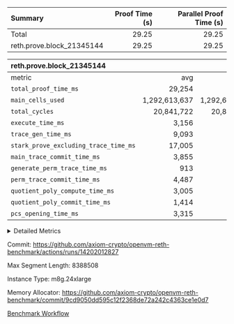 | Summary | Proof Time (s) | Parallel Proof Time (s) |
|:---|---:|---:|
| Total |  29.25 |  29.25 |
| reth.prove.block_21345144 |  29.25 |  29.25 |


| reth.prove.block_21345144 |||||
|:---|---:|---:|---:|---:|
|metric|avg|sum|max|min|
| `total_proof_time_ms ` |  29,254 |  29,254 |  29,254 |  29,254 |
| `main_cells_used     ` |  1,292,613,637 |  1,292,613,637 |  1,292,613,637 |  1,292,613,637 |
| `total_cycles        ` |  20,841,722 |  20,841,722 |  20,841,722 |  20,841,722 |
| `execute_time_ms     ` |  3,156 |  3,156 |  3,156 |  3,156 |
| `trace_gen_time_ms   ` |  9,093 |  9,093 |  9,093 |  9,093 |
| `stark_prove_excluding_trace_time_ms` |  17,005 |  17,005 |  17,005 |  17,005 |
| `main_trace_commit_time_ms` |  3,855 |  3,855 |  3,855 |  3,855 |
| `generate_perm_trace_time_ms` |  913 |  913 |  913 |  913 |
| `perm_trace_commit_time_ms` |  4,487 |  4,487 |  4,487 |  4,487 |
| `quotient_poly_compute_time_ms` |  3,005 |  3,005 |  3,005 |  3,005 |
| `quotient_poly_commit_time_ms` |  1,414 |  1,414 |  1,414 |  1,414 |
| `pcs_opening_time_ms ` |  3,315 |  3,315 |  3,315 |  3,315 |



<details>
<summary>Detailed Metrics</summary>

| air_name | block_number | quotient_deg | interactions | constraints |
| --- | --- | --- | --- | --- |
| AccessAdapterAir<16> | 21345144 | 2 | 5 | 12 | 
| AccessAdapterAir<2> | 21345144 | 2 | 5 | 12 | 
| AccessAdapterAir<32> | 21345144 | 2 | 5 | 12 | 
| AccessAdapterAir<4> | 21345144 | 2 | 5 | 12 | 
| AccessAdapterAir<8> | 21345144 | 2 | 5 | 12 | 
| BitwiseOperationLookupAir<8> | 21345144 | 2 | 2 | 4 | 
| KeccakVmAir | 21345144 | 2 | 321 | 4,513 | 
| MemoryMerkleAir<8> | 21345144 | 2 | 4 | 39 | 
| PersistentBoundaryAir<8> | 21345144 | 2 | 3 | 7 | 
| PhantomAir | 21345144 | 2 | 3 | 5 | 
| Poseidon2PeripheryAir<BabyBearParameters>, 1> | 21345144 | 2 | 1 | 286 | 
| ProgramAir | 21345144 | 1 | 1 | 4 | 
| RangeTupleCheckerAir<2> | 21345144 | 1 | 1 | 4 | 
| Rv32HintStoreAir | 21345144 | 2 | 18 | 28 | 
| Sha256VmAir | 21345144 | 2 | 50 | 663 | 
| VariableRangeCheckerAir | 21345144 | 1 | 1 | 4 | 
| VmAirWrapper<Rv32BaseAluAdapterAir, BaseAluCoreAir<4, 8> | 21345144 | 2 | 20 | 37 | 
| VmAirWrapper<Rv32BaseAluAdapterAir, LessThanCoreAir<4, 8> | 21345144 | 2 | 18 | 40 | 
| VmAirWrapper<Rv32BaseAluAdapterAir, ShiftCoreAir<4, 8> | 21345144 | 2 | 24 | 91 | 
| VmAirWrapper<Rv32BranchAdapterAir, BranchEqualCoreAir<4> | 21345144 | 2 | 11 | 20 | 
| VmAirWrapper<Rv32BranchAdapterAir, BranchLessThanCoreAir<4, 8> | 21345144 | 2 | 13 | 35 | 
| VmAirWrapper<Rv32CondRdWriteAdapterAir, Rv32JalLuiCoreAir> | 21345144 | 2 | 10 | 18 | 
| VmAirWrapper<Rv32HeapAdapterAir<2, 32, 32>, BaseAluCoreAir<32, 8> | 21345144 | 2 | 61 | 126 | 
| VmAirWrapper<Rv32HeapAdapterAir<2, 32, 32>, LessThanCoreAir<32, 8> | 21345144 | 2 | 31 | 129 | 
| VmAirWrapper<Rv32HeapAdapterAir<2, 32, 32>, MultiplicationCoreAir<32, 8> | 21345144 | 2 | 61 | 57 | 
| VmAirWrapper<Rv32HeapAdapterAir<2, 32, 32>, ShiftCoreAir<32, 8> | 21345144 | 2 | 79 | 2,161 | 
| VmAirWrapper<Rv32HeapBranchAdapterAir<2, 32>, BranchEqualCoreAir<32> | 21345144 | 2 | 20 | 55 | 
| VmAirWrapper<Rv32HeapBranchAdapterAir<2, 32>, BranchLessThanCoreAir<32, 8> | 21345144 | 2 | 22 | 126 | 
| VmAirWrapper<Rv32IsEqualModAdapterAir<2, 1, 32, 32>, ModularIsEqualCoreAir<32, 4, 8> | 21345144 | 2 | 25 | 225 | 
| VmAirWrapper<Rv32IsEqualModAdapterAir<2, 3, 16, 48>, ModularIsEqualCoreAir<48, 4, 8> | 21345144 | 2 | 41 | 333 | 
| VmAirWrapper<Rv32JalrAdapterAir, Rv32JalrCoreAir> | 21345144 | 2 | 16 | 20 | 
| VmAirWrapper<Rv32LoadStoreAdapterAir, LoadSignExtendCoreAir<4, 8> | 21345144 | 2 | 18 | 33 | 
| VmAirWrapper<Rv32LoadStoreAdapterAir, LoadStoreCoreAir<4> | 21345144 | 2 | 17 | 40 | 
| VmAirWrapper<Rv32MultAdapterAir, DivRemCoreAir<4, 8> | 21345144 | 2 | 25 | 84 | 
| VmAirWrapper<Rv32MultAdapterAir, MulHCoreAir<4, 8> | 21345144 | 2 | 24 | 31 | 
| VmAirWrapper<Rv32MultAdapterAir, MultiplicationCoreAir<4, 8> | 21345144 | 2 | 19 | 19 | 
| VmAirWrapper<Rv32RdWriteAdapterAir, Rv32AuipcCoreAir> | 21345144 | 2 | 12 | 14 | 
| VmAirWrapper<Rv32VecHeapAdapterAir<1, 2, 2, 32, 32>, FieldExpressionCoreAir> | 21345144 | 2 | 415 | 480 | 
| VmAirWrapper<Rv32VecHeapAdapterAir<1, 6, 6, 16, 16>, FieldExpressionCoreAir> | 21345144 | 2 | 832 | 921 | 
| VmAirWrapper<Rv32VecHeapAdapterAir<2, 1, 1, 32, 32>, FieldExpressionCoreAir> | 21345144 | 2 | 158 | 190 | 
| VmAirWrapper<Rv32VecHeapAdapterAir<2, 2, 2, 32, 32>, FieldExpressionCoreAir> | 21345144 | 2 | 428 | 457 | 
| VmAirWrapper<Rv32VecHeapAdapterAir<2, 3, 3, 16, 16>, FieldExpressionCoreAir> | 21345144 | 2 | 246 | 288 | 
| VmAirWrapper<Rv32VecHeapAdapterAir<2, 6, 6, 16, 16>, FieldExpressionCoreAir> | 21345144 | 2 | 668 | 701 | 
| VmConnectorAir | 21345144 | 2 | 5 | 11 | 

| group | air_name | block_number | segment | rows | prep_cols | perm_cols | main_cols | cells |
| --- | --- | --- | --- | --- | --- | --- | --- | --- |
| reth.prove.block_21345144 | AccessAdapterAir<16> | 21345144 | 0 | 131,072 |  | 16 | 25 | 5,373,952 | 
| reth.prove.block_21345144 | AccessAdapterAir<2> | 21345144 | 0 | 32,768 |  | 16 | 11 | 884,736 | 
| reth.prove.block_21345144 | AccessAdapterAir<32> | 21345144 | 0 | 65,536 |  | 16 | 41 | 3,735,552 | 
| reth.prove.block_21345144 | AccessAdapterAir<4> | 21345144 | 0 | 16,384 |  | 16 | 13 | 475,136 | 
| reth.prove.block_21345144 | AccessAdapterAir<8> | 21345144 | 0 | 1,048,576 |  | 16 | 17 | 34,603,008 | 
| reth.prove.block_21345144 | BitwiseOperationLookupAir<8> | 21345144 | 0 | 65,536 | 3 | 8 | 2 | 655,360 | 
| reth.prove.block_21345144 | KeccakVmAir | 21345144 | 0 | 131,072 |  | 1,056 | 3,163 | 552,992,768 | 
| reth.prove.block_21345144 | MemoryMerkleAir<8> | 21345144 | 0 | 1,048,576 |  | 16 | 32 | 50,331,648 | 
| reth.prove.block_21345144 | PersistentBoundaryAir<8> | 21345144 | 0 | 1,048,576 |  | 12 | 20 | 33,554,432 | 
| reth.prove.block_21345144 | PhantomAir | 21345144 | 0 | 64 |  | 12 | 6 | 1,152 | 
| reth.prove.block_21345144 | Poseidon2PeripheryAir<BabyBearParameters>, 1> | 21345144 | 0 | 524,288 |  | 8 | 300 | 161,480,704 | 
| reth.prove.block_21345144 | ProgramAir | 21345144 | 0 | 524,288 |  | 8 | 10 | 9,437,184 | 
| reth.prove.block_21345144 | RangeTupleCheckerAir<2> | 21345144 | 0 | 2,097,152 | 2 | 8 | 1 | 18,874,368 | 
| reth.prove.block_21345144 | Rv32HintStoreAir | 21345144 | 0 | 262,144 |  | 44 | 32 | 19,922,944 | 
| reth.prove.block_21345144 | VariableRangeCheckerAir | 21345144 | 0 | 262,144 | 2 | 8 | 1 | 2,359,296 | 
| reth.prove.block_21345144 | VmAirWrapper<Rv32BaseAluAdapterAir, BaseAluCoreAir<4, 8> | 21345144 | 0 | 8,388,608 |  | 52 | 36 | 738,197,504 | 
| reth.prove.block_21345144 | VmAirWrapper<Rv32BaseAluAdapterAir, LessThanCoreAir<4, 8> | 21345144 | 0 | 524,288 |  | 40 | 37 | 40,370,176 | 
| reth.prove.block_21345144 | VmAirWrapper<Rv32BaseAluAdapterAir, ShiftCoreAir<4, 8> | 21345144 | 0 | 1,048,576 |  | 52 | 53 | 110,100,480 | 
| reth.prove.block_21345144 | VmAirWrapper<Rv32BranchAdapterAir, BranchEqualCoreAir<4> | 21345144 | 0 | 2,097,152 |  | 28 | 26 | 113,246,208 | 
| reth.prove.block_21345144 | VmAirWrapper<Rv32BranchAdapterAir, BranchLessThanCoreAir<4, 8> | 21345144 | 0 | 2,097,152 |  | 32 | 32 | 134,217,728 | 
| reth.prove.block_21345144 | VmAirWrapper<Rv32CondRdWriteAdapterAir, Rv32JalLuiCoreAir> | 21345144 | 0 | 524,288 |  | 28 | 18 | 24,117,248 | 
| reth.prove.block_21345144 | VmAirWrapper<Rv32HeapAdapterAir<2, 32, 32>, BaseAluCoreAir<32, 8> | 21345144 | 0 | 8,192 |  | 192 | 168 | 2,949,120 | 
| reth.prove.block_21345144 | VmAirWrapper<Rv32HeapAdapterAir<2, 32, 32>, LessThanCoreAir<32, 8> | 21345144 | 0 | 2,048 |  | 68 | 169 | 485,376 | 
| reth.prove.block_21345144 | VmAirWrapper<Rv32HeapAdapterAir<2, 32, 32>, MultiplicationCoreAir<32, 8> | 21345144 | 0 | 1,024 |  | 192 | 164 | 364,544 | 
| reth.prove.block_21345144 | VmAirWrapper<Rv32HeapAdapterAir<2, 32, 32>, ShiftCoreAir<32, 8> | 21345144 | 0 | 2,048 |  | 164 | 241 | 829,440 | 
| reth.prove.block_21345144 | VmAirWrapper<Rv32HeapBranchAdapterAir<2, 32>, BranchEqualCoreAir<32> | 21345144 | 0 | 8,192 |  | 48 | 124 | 1,409,024 | 
| reth.prove.block_21345144 | VmAirWrapper<Rv32IsEqualModAdapterAir<2, 1, 32, 32>, ModularIsEqualCoreAir<32, 4, 8> | 21345144 | 0 | 8,192 |  | 56 | 166 | 1,818,624 | 
| reth.prove.block_21345144 | VmAirWrapper<Rv32JalrAdapterAir, Rv32JalrCoreAir> | 21345144 | 0 | 524,288 |  | 36 | 28 | 33,554,432 | 
| reth.prove.block_21345144 | VmAirWrapper<Rv32LoadStoreAdapterAir, LoadSignExtendCoreAir<4, 8> | 21345144 | 0 | 1,048,576 |  | 52 | 36 | 92,274,688 | 
| reth.prove.block_21345144 | VmAirWrapper<Rv32LoadStoreAdapterAir, LoadStoreCoreAir<4> | 21345144 | 0 | 8,388,608 |  | 52 | 41 | 780,140,544 | 
| reth.prove.block_21345144 | VmAirWrapper<Rv32MultAdapterAir, DivRemCoreAir<4, 8> | 21345144 | 0 | 1,024 |  | 72 | 59 | 134,144 | 
| reth.prove.block_21345144 | VmAirWrapper<Rv32MultAdapterAir, MulHCoreAir<4, 8> | 21345144 | 0 | 65,536 |  | 72 | 39 | 7,274,496 | 
| reth.prove.block_21345144 | VmAirWrapper<Rv32MultAdapterAir, MultiplicationCoreAir<4, 8> | 21345144 | 0 | 131,072 |  | 52 | 31 | 10,878,976 | 
| reth.prove.block_21345144 | VmAirWrapper<Rv32RdWriteAdapterAir, Rv32AuipcCoreAir> | 21345144 | 0 | 131,072 |  | 28 | 20 | 6,291,456 | 
| reth.prove.block_21345144 | VmAirWrapper<Rv32VecHeapAdapterAir<1, 2, 2, 32, 32>, FieldExpressionCoreAir> | 21345144 | 0 | 2,048 |  | 836 | 547 | 2,832,384 | 
| reth.prove.block_21345144 | VmAirWrapper<Rv32VecHeapAdapterAir<2, 1, 1, 32, 32>, FieldExpressionCoreAir> | 21345144 | 0 | 64 |  | 320 | 263 | 37,312 | 
| reth.prove.block_21345144 | VmAirWrapper<Rv32VecHeapAdapterAir<2, 2, 2, 32, 32>, FieldExpressionCoreAir> | 21345144 | 0 | 2,048 |  | 860 | 625 | 3,041,280 | 
| reth.prove.block_21345144 | VmConnectorAir | 21345144 | 0 | 2 | 1 | 16 | 5 | 42 | 

| group | block_number | num_segments |
| --- | --- | --- |
| reth.prove.block_21345144 | 21345144 | 1 | 

| group | block_number | segment | trace_gen_time_ms | total_proof_time_ms | total_cycles | total_cells | stark_prove_excluding_trace_time_ms | quotient_poly_compute_time_ms | quotient_poly_commit_time_ms | perm_trace_commit_time_ms | pcs_opening_time_ms | main_trace_commit_time_ms | main_cells_used | generate_perm_trace_time_ms | execute_time_ms |
| --- | --- | --- | --- | --- | --- | --- | --- | --- | --- | --- | --- | --- | --- | --- | --- |
| reth.prove.block_21345144 | 21345144 | 0 | 9,093 | 29,254 | 20,841,722 | 2,999,286,129 | 17,005 | 3,005 | 1,414 | 4,487 | 3,315 | 3,855 | 1,292,613,637 | 913 | 3,156 | 

| group | block_number | segment | trace_height_constraint | weighted_sum | threshold |
| --- | --- | --- | --- | --- | --- |
| reth.prove.block_21345144 | 21345144 | 0 | 0 | 50,794,950 | 2,013,265,921 | 
| reth.prove.block_21345144 | 21345144 | 0 | 1 | 156,434,252 | 2,013,265,921 | 
| reth.prove.block_21345144 | 21345144 | 0 | 2 | 25,397,475 | 2,013,265,921 | 
| reth.prove.block_21345144 | 21345144 | 0 | 3 | 183,021,585 | 2,013,265,921 | 
| reth.prove.block_21345144 | 21345144 | 0 | 4 | 4,194,304 | 2,013,265,921 | 
| reth.prove.block_21345144 | 21345144 | 0 | 5 | 2,097,152 | 2,013,265,921 | 
| reth.prove.block_21345144 | 21345144 | 0 | 6 | 73,957,698 | 2,013,265,921 | 
| reth.prove.block_21345144 | 21345144 | 0 | 7 |  | 2,013,265,921 | 
| reth.prove.block_21345144 | 21345144 | 0 | 8 | 1,089,536 | 2,013,265,921 | 
| reth.prove.block_21345144 | 21345144 | 0 | 9 | 500,525,896 | 2,013,265,921 | 

</details>


Commit: https://github.com/axiom-crypto/openvm-reth-benchmark/actions/runs/14202012827

Max Segment Length: 8388508

Instance Type: m8g.24xlarge

Memory Allocator: https://github.com/axiom-crypto/openvm-reth-benchmark/commit/9cd9050dd595c12f2368de72a242c4363ce1e0d7

[Benchmark Workflow]()
